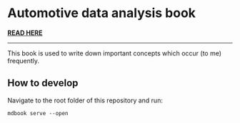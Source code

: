 # Automotive data analysis book

[**READ HERE**](https://kopytjuk.github.io/automotive-data-analysis-book/)

----

This book is used to write down important concepts which occur (to me) frequently.

## How to develop

Navigate to the root folder of this repository and run:

```
mdbook serve --open
```